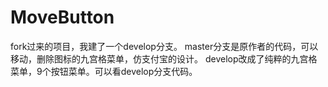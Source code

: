 # MoveButton
fork过来的项目，我建了一个develop分支。
master分支是原作者的代码，可以移动，删除图标的九宫格菜单，仿支付宝的设计。
develop改成了纯粹的九宫格菜单，9个按钮菜单。可以看develop分支代码。